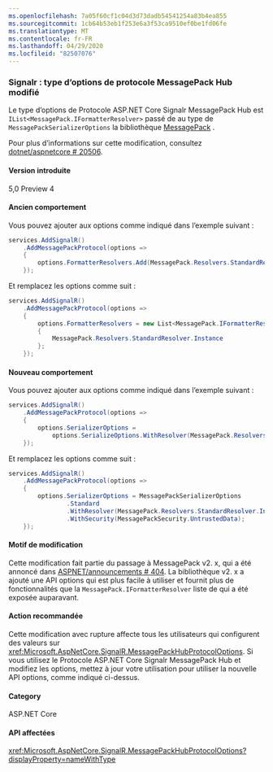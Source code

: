 ```yaml
---
ms.openlocfilehash: 7a05f60cf1c04d3d73dadb54541254a83b4ea855
ms.sourcegitcommit: 1cb64b53eb1f253e6a3f53ca9510ef0be1fd06fe
ms.translationtype: MT
ms.contentlocale: fr-FR
ms.lasthandoff: 04/29/2020
ms.locfileid: "82507076"
---
```

### <a name="signalr-messagepack-hub-protocol-options-type-changed"></a>Signalr : type d’options de protocole MessagePack Hub modifié

Le type d’options de Protocole ASP.NET Core Signalr MessagePack Hub est `IList<MessagePack.IFormatterResolver>` passé de au type de `MessagePackSerializerOptions` la bibliothèque [MessagePack](https://www.nuget.org/packages/MessagePack) .

Pour plus d’informations sur cette modification, consultez [dotnet/aspnetcore # 20506](https://github.com/dotnet/aspnetcore/issues/20506).

#### <a name="version-introduced"></a>Version introduite

5,0 Preview 4

#### <a name="old-behavior"></a>Ancien comportement

Vous pouvez ajouter aux options comme indiqué dans l’exemple suivant :

```csharp
services.AddSignalR()
    .AddMessagePackProtocol(options =>
    {
        options.FormatterResolvers.Add(MessagePack.Resolvers.StandardResolver.Instance);
    });
```

Et remplacez les options comme suit :

```csharp
services.AddSignalR()
    .AddMessagePackProtocol(options =>
    {
        options.FormatterResolvers = new List<MessagePack.IFormatterResolver>()
        {
            MessagePack.Resolvers.StandardResolver.Instance
        };
    });
```

#### <a name="new-behavior"></a>Nouveau comportement

Vous pouvez ajouter aux options comme indiqué dans l’exemple suivant :

```csharp
services.AddSignalR()
    .AddMessagePackProtocol(options =>
    {
        options.SerializerOptions =
            options.SerializeOptions.WithResolver(MessagePack.Resolvers.StandardResolver.Instance);
    });
```

Et remplacez les options comme suit :

```csharp
services.AddSignalR()
    .AddMessagePackProtocol(options =>
    {
        options.SerializerOptions = MessagePackSerializerOptions
                .Standard
                .WithResolver(MessagePack.Resolvers.StandardResolver.Instance)
                .WithSecurity(MessagePackSecurity.UntrustedData);
    });
```

#### <a name="reason-for-change"></a>Motif de modification

Cette modification fait partie du passage à MessagePack v2. x, qui a été annoncé dans [ASPNET/announcements # 404](https://github.com/aspnet/Announcements/issues/404). La bibliothèque v2. x a ajouté une API options qui est plus facile à utiliser et fournit plus de fonctionnalités que la `MessagePack.IFormatterResolver` liste de qui a été exposée auparavant.

#### <a name="recommended-action"></a>Action recommandée

Cette modification avec rupture affecte tous les utilisateurs qui configurent des valeurs sur <xref:Microsoft.AspNetCore.SignalR.MessagePackHubProtocolOptions>. Si vous utilisez le Protocole ASP.NET Core Signalr MessagePack Hub et modifiez les options, mettez à jour votre utilisation pour utiliser la nouvelle API options, comme indiqué ci-dessus.

#### <a name="category"></a>Category

ASP.NET Core

#### <a name="affected-apis"></a>API affectées

<xref:Microsoft.AspNetCore.SignalR.MessagePackHubProtocolOptions?displayProperty=nameWithType>

<!--

#### Affected APIs

`T:Microsoft.AspNetCore.SignalR.MessagePackHubProtocolOptions`

-->
